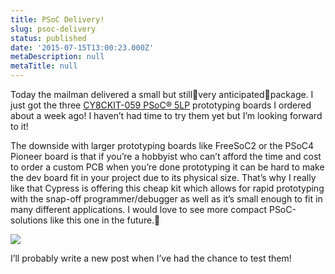 ```yaml
---
title: PSoC Delivery!
slug: psoc-delivery
status: published
date: '2015-07-15T13:00:23.000Z'
metaDescription: null
metaTitle: null
---
```


Today the mailman delivered a small but stillvery anticipatedpackage. I just got the three [CY8CKIT-059 PSoC® 5LP](http://www.cypress.com/documentation/development-kitsboards/cy8ckit-059-psoc-5lp-prototyping-kit) prototyping boards I ordered about a week ago! I haven’t had time to try them yet but I’m looking forward to it!

The downside with larger prototyping boards like FreeSoC2 or the PSoC4 Pioneer board is that if you’re a hobbyist who can’t afford the time and cost to order a custom PCB when you’re done prototyping it can be hard to make the dev board fit in your project due to its physical size. That’s why I really like that Cypress is offering this cheap kit which allows for rapid prototyping with the snap-off programmer/debugger as well as it’s small enough to fit in many different applications. I would love to see more compact PSoC-solutions like this one in the future.

![](https://di2hdke024x80.cloudfront.net/images/psocDelivery.jpg)

I’ll probably write a new post when I’ve had the chance to test them!
